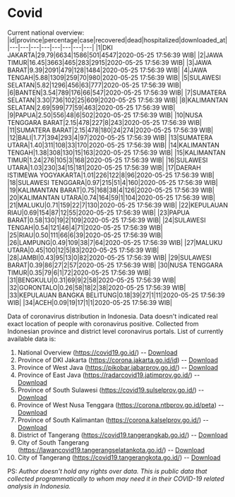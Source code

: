 # Covid
Current national overview:
|id|province|percentage|case|recovered|dead|hospitalized|downloaded_at|
|---|---|---|---|---|---|---|---|
|1|DKI JAKARTA|29.79|6634|1586|501|4547|2020-05-25 17:56:39 WIB|
|2|JAWA TIMUR|16.45|3663|465|283|2915|2020-05-25 17:56:39 WIB|
|3|JAWA BARAT|9.39|2091|479|128|1484|2020-05-25 17:56:39 WIB|
|4|JAWA TENGAH|5.88|1309|259|70|980|2020-05-25 17:56:39 WIB|
|5|SULAWESI SELATAN|5.82|1296|456|63|777|2020-05-25 17:56:39 WIB|
|6|BANTEN|3.54|789|176|66|547|2020-05-25 17:56:39 WIB|
|7|SUMATERA SELATAN|3.30|736|102|25|609|2020-05-25 17:56:39 WIB|
|8|KALIMANTAN SELATAN|2.69|599|77|59|463|2020-05-25 17:56:39 WIB|
|9|PAPUA|2.50|556|48|6|502|2020-05-25 17:56:39 WIB|
|10|NUSA TENGGARA BARAT|2.15|478|227|8|243|2020-05-25 17:56:39 WIB|
|11|SUMATERA BARAT|2.15|478|180|24|274|2020-05-25 17:56:39 WIB|
|12|BALI|1.77|394|293|4|97|2020-05-25 17:56:39 WIB|
|13|SUMATERA UTARA|1.40|311|108|33|170|2020-05-25 17:56:39 WIB|
|14|KALIMANTAN TENGAH|1.38|308|130|15|163|2020-05-25 17:56:39 WIB|
|15|KALIMANTAN TIMUR|1.24|276|105|3|168|2020-05-25 17:56:39 WIB|
|16|SULAWESI UTARA|1.03|230|34|15|181|2020-05-25 17:56:39 WIB|
|17|DAERAH ISTIMEWA YOGYAKARTA|1.01|226|122|8|96|2020-05-25 17:56:39 WIB|
|18|SULAWESI TENGGARA|0.97|215|51|4|160|2020-05-25 17:56:39 WIB|
|19|KALIMANTAN BARAT|0.75|168|38|4|126|2020-05-25 17:56:39 WIB|
|20|KALIMANTAN UTARA|0.74|164|59|1|104|2020-05-25 17:56:39 WIB|
|21|MALUKU|0.71|159|22|7|130|2020-05-25 17:56:39 WIB|
|22|KEPULAUAN RIAU|0.69|154|87|12|55|2020-05-25 17:56:39 WIB|
|23|PAPUA BARAT|0.58|130|19|2|109|2020-05-25 17:56:39 WIB|
|24|SULAWESI TENGAH|0.54|121|46|4|71|2020-05-25 17:56:39 WIB|
|25|RIAU|0.50|111|66|6|39|2020-05-25 17:56:39 WIB|
|26|LAMPUNG|0.49|109|38|7|64|2020-05-25 17:56:39 WIB|
|27|MALUKU UTARA|0.45|100|12|5|83|2020-05-25 17:56:39 WIB|
|28|JAMBI|0.43|95|13|0|82|2020-05-25 17:56:39 WIB|
|29|SULAWESI BARAT|0.39|86|27|2|57|2020-05-25 17:56:39 WIB|
|30|NUSA TENGGARA TIMUR|0.35|79|6|1|72|2020-05-25 17:56:39 WIB|
|31|BENGKULU|0.31|69|9|2|58|2020-05-25 17:56:39 WIB|
|32|GORONTALO|0.26|58|18|2|38|2020-05-25 17:56:39 WIB|
|33|KEPULAUAN BANGKA BELITUNG|0.18|39|27|1|11|2020-05-25 17:56:39 WIB|
|34|ACEH|0.09|19|17|1|1|2020-05-25 17:56:39 WIB|

Data of coronavirus distribution in Indonesia. Data doesn't indicated real exact location of people with coronavirus positive. Collected from Indonesian province and district level coronavirus portals. List of currently available data is:
1. National Overview (https://covid19.go.id/) -- [Download](https://www.dropbox.com/s/66ly270fw4y76fx/covid_nasional.csv?dl=0)
2. Province of DKI Jakarta (https://corona.jakarta.go.id/id) -- [Download](https://riwayat-file-covid-19-dki-jakarta-jakartagis.hub.arcgis.com/)
3. Province of West Java (https://pikobar.jabarprov.go.id/) -- [Download](https://www.dropbox.com/s/alg0zp60fylq6cn/covid_jabar.csv?dl=0)
4. Province of East Java (https://radarcovid19.jatimprov.go.id/) -- [Download](https://www.dropbox.com/sh/e7vtgcnl4ckbvr4/AADo9UMRDZvrhHn66qTHZOvNa?dl=0)
5. Province of South Sulawesi (https://covid19.sulselprov.go.id/) -- [Download](https://www.dropbox.com/s/z5ek23lwcztj7z7/covid_sulsel.csv?dl=0)
6. Province of West Nusa Tenggara (https://corona.ntbprov.go.id/peta) -- [Download](https://www.dropbox.com/s/4p2k93n42xx0c00/covid_ntb.csv?dl=0)
7. Province of South Kalimantan (https://corona.kalselprov.go.id/) -- [Download](https://www.dropbox.com/sh/7aa2kvz8lb04pzz/AADH1Oj5oFMw2mp-D3JStPRsa?dl=0)
7. District of Tangerang (https://covid19.tangerangkab.go.id/) -- [Download](https://www.dropbox.com/sh/yxovyy6sy5bnz4p/AACZzVHinisKmz8oQWyQJ3nua?dl=0)
8. City of South Tangerang (https://lawancovid19.tangerangselatankota.go.id/) -- [Download](https://www.dropbox.com/s/zlvxo4ivswdzmle/covid_tangsel.csv?dl=0)
9. City of Tangerang (https://covid19.tangerangkota.go.id/) -- [Download](https://www.dropbox.com/s/e53224kvdrpjzy0/covid_tangkot.csv?dl=0)

PS: *Author doesn't hold any rights over data. This is public data that collected programmatically to whom may need it in their COVID-19 related analysis in Indonesia.*
